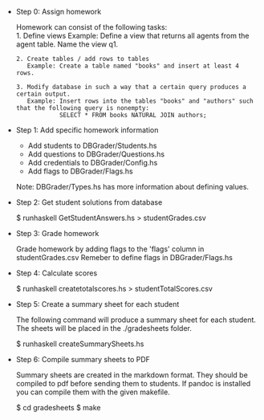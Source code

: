 - Step 0: Assign homework

    Homework can consist of the following tasks:  
      1. Define views
         Example: Define a view that returns all agents from the agent table. Name the view q1.

      2. Create tables / add rows to tables  
         Example: Create a table named "books" and insert at least 4 rows.

      3. Modify database in such a way that a certain query produces a certain output.  
         Example: Insert rows into the tables "books" and "authors" such that the following query is nonempty:
                  SELECT * FROM books NATURAL JOIN authors;

- Step 1: Add specific homework information

    - Add students to DBGrader/Students.hs
    - Add questions to DBGrader/Questions.hs
    - Add credentials to DBGrader/Config.hs
    - Add flags to DBGrader/Flags.hs

    Note: DBGrader/Types.hs has more information about defining values.

- Step 2: Get student solutions from database

    $ runhaskell GetStudentAnswers.hs > studentGrades.csv

- Step 3: Grade homework

    Grade homework by adding flags to the 'flags' column in studentGrades.csv
    Remeber to define flags in DBGrader/Flags.hs

- Step 4: Calculate scores

    $ runhaskell createtotalscores.hs > studentTotalScores.csv

- Step 5: Create a summary sheet for each student

    The following command will produce a summary sheet for each student. The
    sheets will be placed in the ./gradesheets folder.

    $ runhaskell createSummarySheets.hs

- Step 6: Compile summary sheets to PDF

    Summary sheets are created in the markdown format. They should be compiled to
    pdf before sending them to students. If pandoc is installed you can compile them
    with the given makefile.

    $ cd gradesheets
    $ make
